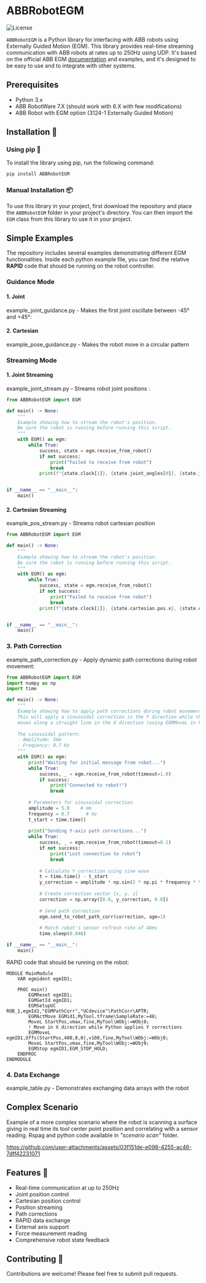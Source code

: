 # ABBRobotEGM

![License](https://img.shields.io/badge/License-Apache%202.0-blue.svg)

`ABBRobotEGM` is a Python library for interfacing with ABB robots using Externally Guided Motion (EGM). This library provides real-time streaming communication with ABB robots at rates up to 250Hz using UDP.  It's based on the official ABB EGM [documentation](https://github.com/FLo-ABB/ABB-EGM-Python/blob/main/doc/3HAC073318%20AM%20Externally%20Guided%20Motion%20RW7-en.pdf) and examples, and it's designed to be easy to use and to integrate with other systems.

## Prerequisites

- Python 3.x
- ABB RobotWare 7.X (should work with 6.X with few modifications)
- ABB Robot with EGM option (3124-1 Externally Guided Motion)


## Installation 🚀

### Using pip 🐍

To install the library using pip, run the following command:

```bash
pip install ABBRobotEGM
```

### Manual Installation 📦

To use this library in your project, first download the repository and place the `ABBRobotEGM` folder in your project's directory. You can then import the `EGM` class from this library to use it in your project.

## Simple Examples

The repository includes several examples demonstrating different EGM functionalities. Inside each python example file, you can find the relative **RAPID** code that should be running on the robot controller.

### Guidance Mode

#### 1. Joint

example_joint_guidance.py - Makes the first joint oscillate between -45° and +45°:

#### 2. Cartesian
example_pose_guidance.py - Makes the robot move in a circular pattern

### Streaming Mode

#### 1. Joint Streaming
example_joint_stream.py - Streams robot joint positions :
```python	
from ABBRobotEGM import EGM

def main() -> None:
    """
    Example showing how to stream the robot's position.
    Be sure the robot is running before running this script.
    """
    with EGM() as egm:
        while True:
            success, state = egm.receive_from_robot()
            if not success:
                print("Failed to receive from robot")
                break
            print(f"{state.clock[1]}, {state.joint_angles[0]}, {state.joint_angles[1]}, {state.joint_angles[2]}, {state.joint_angles[3]}, {state.joint_angles[4]}, {state.joint_angles[5]}")


if __name__ == "__main__":
    main()

```	


#### 2. Cartesian Streaming
example_pos_stream.py - Streams robot cartesian position
```python	
from ABBRobotEGM import EGM

def main() -> None:
    """
    Example showing how to stream the robot's position.
    Be sure the robot is running before running this script.
    """
    with EGM() as egm:
        while True:
            success, state = egm.receive_from_robot()
            if not success:
                print("Failed to receive from robot")
                break
            print(f"{state.clock[1]}, {state.cartesian.pos.x}, {state.cartesian.pos.y}, {state.cartesian.pos.z}")


if __name__ == "__main__":
    main()
```

### 3. Path Correction
example_path_correction.py - Apply dynamic path corrections during robot movement:
```python
from ABBRobotEGM import EGM
import numpy as np
import time

def main() -> None:
    """
    Example showing how to apply path corrections during robot movement.
    This will apply a sinusoidal correction in the Y direction while the robot
    moves along a straight line in the X direction (using EGMMoveL in RAPID).
    
    The sinusoidal pattern:
    - Amplitude: 5mm
    - Frequency: 0.7 Hz
    """
    with EGM() as egm:
        print("Waiting for initial message from robot...")
        while True:
            success, _ = egm.receive_from_robot(timeout=1.0)
            if success:
                print("Connected to robot!")
                break
            
        # Parameters for sinusoidal correction
        amplitude = 5.0    # mm
        frequency = 0.7      # Hz
        t_start = time.time()
        
        print("Sending Y-axis path corrections...")
        while True:
            success, _ = egm.receive_from_robot(timeout=0.1)
            if not success:
                print("Lost connection to robot")
                break
                
            # Calculate Y correction using sine wave
            t = time.time() - t_start
            y_correction = amplitude * np.sin(2 * np.pi * frequency * t)
            
            # Create correction vector [x, y, z]
            correction = np.array([0.0, y_correction, 0.0])
            
            # Send path correction
            egm.send_to_robot_path_corr(correction, age=1)
            
            # Match robot's sensor refresh rate of 48ms
            time.sleep(0.048)

if __name__ == "__main__":
    main()
```

RAPID code that should be running on the robot:
```rapid
MODULE MainModule
    VAR egmident egmID1;
    
    PROC main()
        EGMReset egmID1;
        EGMGetId egmID1;
        EGMSetupUC ROB_1,egmId1,"EGMPathCorr","UCdevice"\PathCorr\APTR;
        EGMActMove EGMid1,MyTool.tframe\SampleRate:=48;
        MoveL StartPos,vmax,fine,MyTool\WObj:=WObj0;
        ! Move in X direction while Python applies Y corrections
        EGMMoveL egmID1,Offs(StartPos,400,0,0),v100,fine,MyTool\WObj:=WObj0;
        MoveL StartPos,vmax,fine,MyTool\WObj:=WObj0;
        EGMStop egmID1,EGM_STOP_HOLD;
    ENDPROC
ENDMODULE
```

### 4. Data Exchange
example_table.py - Demonstrates exchanging data arrays with the robot

## Complex Scenario
Example of a more complex scenario where the robot is scanning a surface giving in real time its tool center point position and correlating with a sensor reading. Rspag and python code available in *"scenario scan"* folder.

https://github.com/user-attachments/assets/03f151de-e098-4255-ac46-7dff42231071

## Features 🚀

- Real-time communication at up to 250Hz
- Joint position control
- Cartesian position control
- Position streaming
- Path corrections
- RAPID data exchange
- External axis support
- Force measurement reading
- Comprehensive robot state feedback


## Contributing 🤝

Contributions are welcome! Please feel free to submit pull requests.
